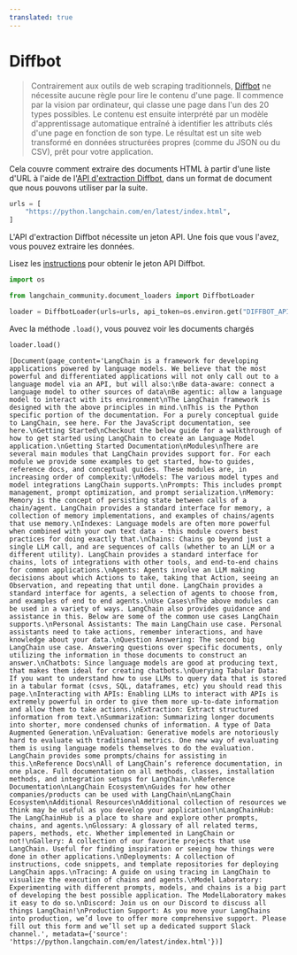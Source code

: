 ```yaml
---
translated: true
---
```


# Diffbot

>Contrairement aux outils de web scraping traditionnels, [Diffbot](https://docs.diffbot.com/docs) ne nécessite aucune règle pour lire le contenu d'une page.
>Il commence par la vision par ordinateur, qui classe une page dans l'un des 20 types possibles. Le contenu est ensuite interprété par un modèle d'apprentissage automatique entraîné à identifier les attributs clés d'une page en fonction de son type.
>Le résultat est un site web transformé en données structurées propres (comme du JSON ou du CSV), prêt pour votre application.

Cela couvre comment extraire des documents HTML à partir d'une liste d'URL à l'aide de l'[API d'extraction Diffbot](https://www.diffbot.com/products/extract/), dans un format de document que nous pouvons utiliser par la suite.

```python
urls = [
    "https://python.langchain.com/en/latest/index.html",
]
```

L'API d'extraction Diffbot nécessite un jeton API. Une fois que vous l'avez, vous pouvez extraire les données.

Lisez les [instructions](https://docs.diffbot.com/reference/authentication) pour obtenir le jeton API Diffbot.

```python
import os

from langchain_community.document_loaders import DiffbotLoader

loader = DiffbotLoader(urls=urls, api_token=os.environ.get("DIFFBOT_API_TOKEN"))
```

Avec la méthode `.load()`, vous pouvez voir les documents chargés

```python
loader.load()
```

```output
[Document(page_content='LangChain is a framework for developing applications powered by language models. We believe that the most powerful and differentiated applications will not only call out to a language model via an API, but will also:\nBe data-aware: connect a language model to other sources of data\nBe agentic: allow a language model to interact with its environment\nThe LangChain framework is designed with the above principles in mind.\nThis is the Python specific portion of the documentation. For a purely conceptual guide to LangChain, see here. For the JavaScript documentation, see here.\nGetting Started\nCheckout the below guide for a walkthrough of how to get started using LangChain to create an Language Model application.\nGetting Started Documentation\nModules\nThere are several main modules that LangChain provides support for. For each module we provide some examples to get started, how-to guides, reference docs, and conceptual guides. These modules are, in increasing order of complexity:\nModels: The various model types and model integrations LangChain supports.\nPrompts: This includes prompt management, prompt optimization, and prompt serialization.\nMemory: Memory is the concept of persisting state between calls of a chain/agent. LangChain provides a standard interface for memory, a collection of memory implementations, and examples of chains/agents that use memory.\nIndexes: Language models are often more powerful when combined with your own text data - this module covers best practices for doing exactly that.\nChains: Chains go beyond just a single LLM call, and are sequences of calls (whether to an LLM or a different utility). LangChain provides a standard interface for chains, lots of integrations with other tools, and end-to-end chains for common applications.\nAgents: Agents involve an LLM making decisions about which Actions to take, taking that Action, seeing an Observation, and repeating that until done. LangChain provides a standard interface for agents, a selection of agents to choose from, and examples of end to end agents.\nUse Cases\nThe above modules can be used in a variety of ways. LangChain also provides guidance and assistance in this. Below are some of the common use cases LangChain supports.\nPersonal Assistants: The main LangChain use case. Personal assistants need to take actions, remember interactions, and have knowledge about your data.\nQuestion Answering: The second big LangChain use case. Answering questions over specific documents, only utilizing the information in those documents to construct an answer.\nChatbots: Since language models are good at producing text, that makes them ideal for creating chatbots.\nQuerying Tabular Data: If you want to understand how to use LLMs to query data that is stored in a tabular format (csvs, SQL, dataframes, etc) you should read this page.\nInteracting with APIs: Enabling LLMs to interact with APIs is extremely powerful in order to give them more up-to-date information and allow them to take actions.\nExtraction: Extract structured information from text.\nSummarization: Summarizing longer documents into shorter, more condensed chunks of information. A type of Data Augmented Generation.\nEvaluation: Generative models are notoriously hard to evaluate with traditional metrics. One new way of evaluating them is using language models themselves to do the evaluation. LangChain provides some prompts/chains for assisting in this.\nReference Docs\nAll of LangChain’s reference documentation, in one place. Full documentation on all methods, classes, installation methods, and integration setups for LangChain.\nReference Documentation\nLangChain Ecosystem\nGuides for how other companies/products can be used with LangChain\nLangChain Ecosystem\nAdditional Resources\nAdditional collection of resources we think may be useful as you develop your application!\nLangChainHub: The LangChainHub is a place to share and explore other prompts, chains, and agents.\nGlossary: A glossary of all related terms, papers, methods, etc. Whether implemented in LangChain or not!\nGallery: A collection of our favorite projects that use LangChain. Useful for finding inspiration or seeing how things were done in other applications.\nDeployments: A collection of instructions, code snippets, and template repositories for deploying LangChain apps.\nTracing: A guide on using tracing in LangChain to visualize the execution of chains and agents.\nModel Laboratory: Experimenting with different prompts, models, and chains is a big part of developing the best possible application. The ModelLaboratory makes it easy to do so.\nDiscord: Join us on our Discord to discuss all things LangChain!\nProduction Support: As you move your LangChains into production, we’d love to offer more comprehensive support. Please fill out this form and we’ll set up a dedicated support Slack channel.', metadata={'source': 'https://python.langchain.com/en/latest/index.html'})]
```
